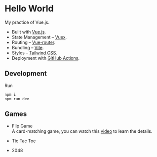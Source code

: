 # Hello World
My practice of Vue.js.
- Built with [Vue.js](https://v3.vuejs.org/).
- State Management – [Vuex](https://next.vuex.vuejs.org/).
- Routing – [Vue-router](https://next.router.vuejs.org/).
- Bundling – [Vite](https://vitejs.dev/).
- Styles – [Tailwind CSS](https://tailwindcss.com/).
- Deployment with [GitHub Actions](https://docs.github.com/en/actions).

## Development
Run
```shell
npm i
npm run dev
```

## Games
- Flip Game  
A card-matching game, you can watch this [video](https://www.youtube.com/watch?v=WQa9-4K3me4) to learn the details.

- Tic Tac Toe

- 2048